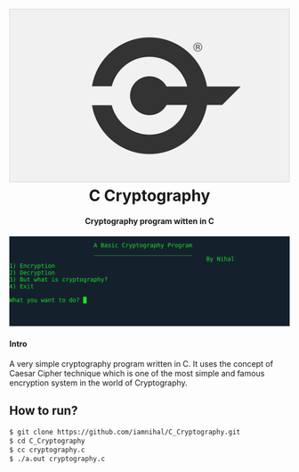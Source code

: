 <h1 align="center">
  <br>
  <a href="https://github.com/iamnihal/C_Cryptography"><img src="https://raw.githubusercontent.com/iamnihal/C_Cryptography/master/pic.png" alt="C Cryptography"></a>
  <br>
  C Cryptography
  <br>
</h1>

<h4 align="center">Cryptography program witten in C</h4>

![DEMO](Demo.png)

#### Intro
A very simple cryptography program written in C. It uses the concept of Caesar Cipher technique which is one of the most simple and famous encryption system in the world of Cryptography.

## How to run?
```
$ git clone https://github.com/iamnihal/C_Cryptography.git
$ cd C_Cryptography
$ cc cryptography.c
$ ./a.out cryptography.c
```
